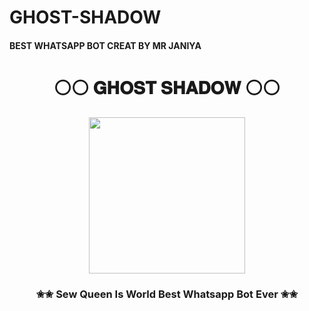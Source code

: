  # GHOST-SHADOW
 #### BEST WHATSAPP BOT CREAT BY MR JANIYA
 #### <div align="center"><h1>⚪⚪ 𝐆𝐇𝐎𝐒𝐓 𝐒𝐇𝐀𝐃𝐎𝐖 ⚪⚪</h1><a href="https://github.com/ravindu01manoj/Sew-Queen"><img src="https://github.com/ravindu01manoj/ravindu01manoj/blob/e30459858952812db2b9b479cbc6eeb7603bb494/sewqueenimg/main.jpg" width="250" height="250"></a><h3>✬✬ Sew Queen Is World Best Whatsapp Bot Ever ✬✬</h3></div>


